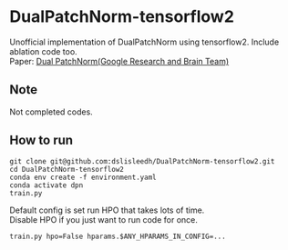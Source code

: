 # DualPatchNorm-tensorflow2
Unofficial implementation of DualPatchNorm using tensorflow2. Include ablation code too.  
Paper: [Dual PatchNorm(Google Research and Brain Team)](https://arxiv.org/abs/2302.01327)

## Note  
Not completed codes.

## How to run  
    git clone git@github.com:dslisleedh/DualPatchNorm-tensorflow2.git
    cd DualPatchNorm-tensorflow2
    conda env create -f environment.yaml
    conda activate dpn
    train.py 

Default config is set run HPO that takes lots of time.  
Disable HPO if you just want to run code for once. 

    train.py hpo=False hparams.$ANY_HPARAMS_IN_CONFIG=...


